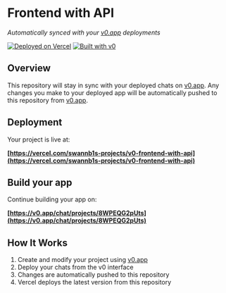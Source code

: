 # Frontend with API

*Automatically synced with your [v0.app](https://v0.app) deployments*

[![Deployed on Vercel](https://img.shields.io/badge/Deployed%20on-Vercel-black?style=for-the-badge&logo=vercel)](https://vercel.com/swannb1s-projects/v0-frontend-with-api)
[![Built with v0](https://img.shields.io/badge/Built%20with-v0.app-black?style=for-the-badge)](https://v0.app/chat/projects/8WPEQG2pUts)

## Overview

This repository will stay in sync with your deployed chats on [v0.app](https://v0.app).
Any changes you make to your deployed app will be automatically pushed to this repository from [v0.app](https://v0.app).

## Deployment

Your project is live at:

**[https://vercel.com/swannb1s-projects/v0-frontend-with-api](https://vercel.com/swannb1s-projects/v0-frontend-with-api)**

## Build your app

Continue building your app on:

**[https://v0.app/chat/projects/8WPEQG2pUts](https://v0.app/chat/projects/8WPEQG2pUts)**

## How It Works

1. Create and modify your project using [v0.app](https://v0.app)
2. Deploy your chats from the v0 interface
3. Changes are automatically pushed to this repository
4. Vercel deploys the latest version from this repository